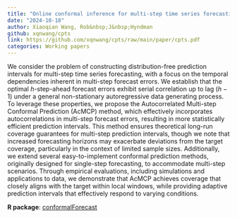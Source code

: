 ```yaml
---
title: "Online conformal inference for multi-step time series forecasting"
date: "2024-10-18"
author: Xiaoqian Wang, Rob&nbsp;J&nbsp;Hyndman
github: xqnwang/cpts
link: https://github.com/xqnwang/cpts/raw/main/paper/cpts.pdf
categories: Working papers
---
```


We consider the problem of constructing distribution-free prediction intervals for multi-step time series forecasting, with a focus on the temporal dependencies inherent in multi-step forecast errors. We establish that the optimal $h$-step-ahead forecast errors exhibit serial correlation up to lag $(h-1)$ under a general non-stationary autoregressive data generating process. To leverage these properties, we propose the Autocorrelated Multi-step Conformal Prediction (AcMCP) method, which effectively incorporates autocorrelations in multi-step forecast errors, resulting in more statistically efficient prediction intervals. This method ensures theoretical long-run coverage guarantees for multi-step prediction intervals, though we note that increased forecasting horizons may exacerbate deviations from the target coverage, particularly in the context of limited sample sizes. Additionally, we extend several easy-to-implement conformal prediction methods, originally designed for single-step forecasting, to accommodate multi-step scenarios. Through empirical evaluations, including simulations and applications to data, we demonstrate that AcMCP achieves coverage that closely aligns with the target within local windows, while providing adaptive prediction intervals that effectively respond to varying conditions.

**R package**: [conformalForecast](https://github.com/xqnwang/conformalForecast)